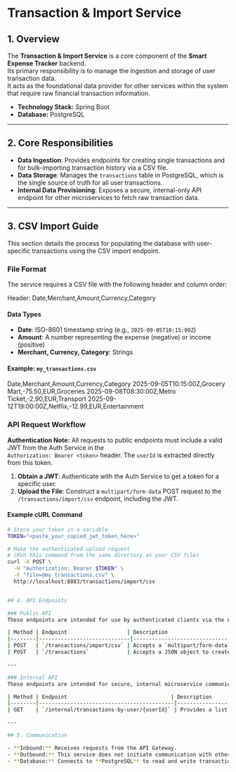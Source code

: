 # Transaction & Import Service

## 1. Overview

The **Transaction & Import Service** is a core component of the **Smart Expense Tracker** backend.  
Its primary responsibility is to manage the ingestion and storage of user transaction data.  
It acts as the foundational data provider for other services within the system that require raw financial transaction information.

- **Technology Stack:** Spring Boot
- **Database:** PostgreSQL

---

## 2. Core Responsibilities

- **Data Ingestion**: Provides endpoints for creating single transactions and for bulk-importing transaction history via a CSV file.
- **Data Storage**: Manages the `transactions` table in PostgreSQL, which is the single source of truth for all user transactions.
- **Internal Data Provisioning**: Exposes a secure, internal-only API endpoint for other microservices to fetch raw transaction data.

---

## 3. CSV Import Guide

This section details the process for populating the database with user-specific transactions using the CSV import endpoint.

### File Format

The service requires a CSV file with the following header and column order:


Header: Date,Merchant,Amount,Currency,Category

#### Data Types

- **Date**: ISO-8601 timestamp string (e.g., `2025-09-05T10:15:00Z`)
- **Amount**: A number representing the expense (negative) or income (positive)
- **Merchant, Currency, Category**: Strings

#### Example: `my_transactions.csv`


Date,Merchant,Amount,Currency,Category
2025-09-05T10:15:00Z,Grocery Mart,-75.50,EUR,Groceries
2025-09-08T08:30:00Z,Metro Ticket,-2.90,EUR,Transport
2025-09-12T19:00:00Z,Netflix,-12.99,EUR,Entertainment

### API Request Workflow
**Authentication Note:** All requests to public endpoints must include a valid JWT from the Auth Service in the  
`Authorization: Bearer <token>` header. The `userId` is extracted directly from this token.

1. **Obtain a JWT**: Authenticate with the Auth Service to get a token for a specific user.  
2. **Upload the File**: Construct a `multipart/form-data` POST request to the `/transactions/import/csv` endpoint, including the JWT.  

#### Example cURL Command
```bash
# Store your token in a variable
TOKEN="<paste_your_copied_jwt_token_here>"

# Make the authenticated upload request
# (Run this command from the same directory as your CSV file)
curl -X POST \
  -H "Authorization: Bearer $TOKEN" \
  -F "file=@my_transactions.csv" \
  http://localhost:8083/transactions/import/csv


## 4. API Endpoints

### Public API
These endpoints are intended for use by authenticated clients via the API Gateway.

| Method | Endpoint                   | Description                                           | Authentication |
|--------|-----------------------------|-------------------------------------------------------|----------------|
| POST   | `/transactions/import/csv` | Accepts a `multipart/form-data` request with a CSV file | JWT Required   |
| POST   | `/transactions`            | Accepts a JSON object to create a single transaction   | JWT Required   |

---

### Internal API
These endpoints are intended for secure, internal microservice communication only.

| Method | Endpoint                                 | Description                                             | Authentication |
|--------|-------------------------------------------|---------------------------------------------------------|----------------|
| GET    | `/internal/transactions-by-user/{userId}` | Provides a list of transactions for a specified user/month | JWT Required   |

---

## 5. Communication

- **Inbound:** Receives requests from the API Gateway.  
- **Outbound:** This service does not initiate communication with other services.  
- **Database:** Connects to **PostgreSQL** to read and write transaction data.  
